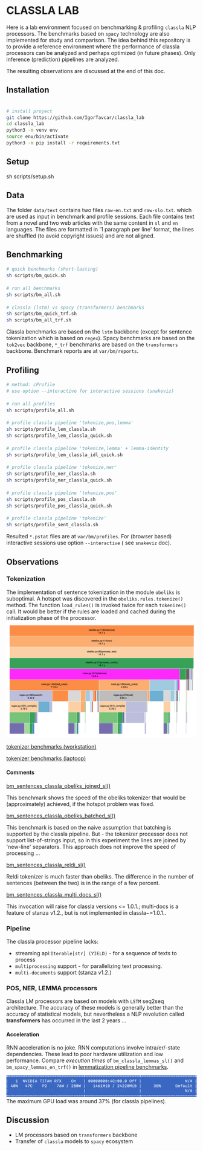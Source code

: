 # CLASSLA LAB

Here is a lab environment focused on benchmarking & profiling `classla` NLP processors. The benchmarks based on `spacy`
technology are also implemented for study and comparison. The idea behind this repository is to provide a reference
environment where the performance of classla processors can be analyzed and perhaps optimized (in future phases). Only
inference (prediction) pipelines are analyzed.

The resulting observations are discussed at the end of this doc.

## Installation

```bash

# install project
git clone https://github.com/IgorTavcar/classla_lab
cd classla_lab
python3 -m venv env
source env/bin/activate
python3 -m pip install -r requirements.txt 

```

## Setup

sh scripts/setup.sh

## Data

The folder `data/text` contains two files `raw-en.txt` and `raw-slo.txt`. which are used as input in benchmark and
profile sessions. Each file contains text from a novel and two web articles with the same content in `sl` and `en`
languages. The files are formatted in '1 paragraph per line' format, the lines are shuffled (to avoid copyright issues)
and are not aligned.

## Benchmarking

```bash
# quick benchmarks (short-lasting)
sh scripts/bm_quick.sh

# run all benchmarks 
sh scripts/bm_all.sh

# classla (lstm) vs spacy (transformers) benchmarks
sh scripts/bm_quick_trf.sh
sh scripts/bm_all_trf.sh

```

Classla benchmarks are based on the `lstm` backbone (except for sentence tokenization which is based on  `regex`). Spacy
benchmarks are based on the `tok2vec` backbone, `*_trf` benchmarks are based on the `transformers` backbone. Benchmark
reports are at `var/bm/reports`.

## Profiling

```bash
# method: cProfile
# use option --interactive for interactive sessions (snakeviz) 

# run all profiles
sh scripts/profile_all.sh

# profile classla pipeline 'tokenize,pos,lemma'
sh scripts/profile_lem_classla.sh
sh scripts/profile_lem_classla_quick.sh

# profile classla pipeline 'tokenize,lemma' + lemma-identity
sh scripts/profile_lem_classla_idl_quick.sh

# profile classla pipeline 'tokenize,ner'
sh scripts/profile_ner_classla.sh
sh scripts/profile_ner_classla_quick.sh

# profile classla pipeline 'tokenize,pos'
sh scripts/profile_pos_classla.sh
sh scripts/profile_pos_classla_quick.sh

# profile classla pipeline 'tokenize'
sh scripts/profile_sent_classla.sh
```

Resulted `*.pstat` files are at `var/bm/profiles`. For (browser based) interactive sessions use option `--interactive` (
see `snakeviz` doc).

## Observations

### Tokenization

The implementation of sentence tokenization in the module `obeliks` is suboptimal. A hotspot was discovered in
the `obeliks.rules.tokenize()` method. The function `load_rules()` is invoked twice for each `tokenize()` call. It would
be better if the rules are loaded and cached during the initialization phase of the processor.
![Screenshot](images/hs_load_rules.png)

[tokenizer benchmarks (workstation)](results/reports/workstation_00/tok-all-20210619_131409.csv)

[tokenizer benchmarks (laptoop)](results/reports/macbook_00/tok-all-20210619_060714.csv)

#### Comments

[bm_sentences_classla_obeliks_joined_sl()](https://github.com/IgorTavcar/classla_lab/blob/1dfe45cfc4b8040a9df5ca971a50332431e288e8/benchmarks/bm_tok.py#L24)

This benchmark shows the speed of the obeliks tokenizer that would be (approximately) achieved, if the hotspot problem
was fixed.

[bm_sentences_classla_obeliks_batched_sl()](https://github.com/IgorTavcar/classla_lab/blob/1dfe45cfc4b8040a9df5ca971a50332431e288e8/benchmarks/bm_tok.py#L34)

This benchmark is based on the naive assumption that batching is supported by the classla pipeline. But - the tokenizer
processor does not support list-of-strings input, so in this experiment the lines are joined by 'new-line' separators.
This approach does not improve the speed of processing ...

[bm_sentences_classla_reldi_sl()](https://github.com/IgorTavcar/classla_lab/blob/1dfe45cfc4b8040a9df5ca971a50332431e288e8/benchmarks/bm_tok.py#L46)

Reldi tokenizer is much faster than obeliks. The difference in the number of sentences (between the two) is in the range of a few percent.

[bm_sentences_classla_multi_docs_sl()](https://github.com/IgorTavcar/classla_lab/blob/1dfe45cfc4b8040a9df5ca971a50332431e288e8/benchmarks/bm_tok.py#L56)

This invocation will raise for classla versions <= 1.0.1.; multi-docs is a feature of stanza v1.2., but is not implemented in classla~=1.0.1..



### Pipeline

The classla processor pipeline lacks:
* streaming api:`Iterable[str] (YIELD)` - for a sequence of texts to process
* `multiprocessing` support - for parallelizing text processing.
* `multi-documents` support (stanza v1.2.) 

### POS, NER, LEMMA processors

Classla LM processors are based on models with `LSTM` seq2seq architecture. The accuracy of these models is generally better than the accuracy of statistical models, but nevertheless a NLP revolution called **transformers** has occurred in the last 2 years ...


#### Acceleration 

RNN acceleration is no joke. RNN computations involve intra/er/-state dependencies. These lead to poor hardware utilization and low performance. Compare *execution times* of `bm_classla_lemmas_sl()` and `bm_spacy_lemmas_en_trf()` in [lemmatization pipeline benchmarks](results/reports/workstation_00/lem-classla-classla_idl-spacy_trf-20210619_133953.csv).

![Screenshot](images/classla_cuda_gpu_load.png)
The maximum GPU load was around 37% (for classla pipelines).

## Discussion

* LM processors based on `transformers` backbone
* Transfer of `classla` models to `spacy` ecosystem


